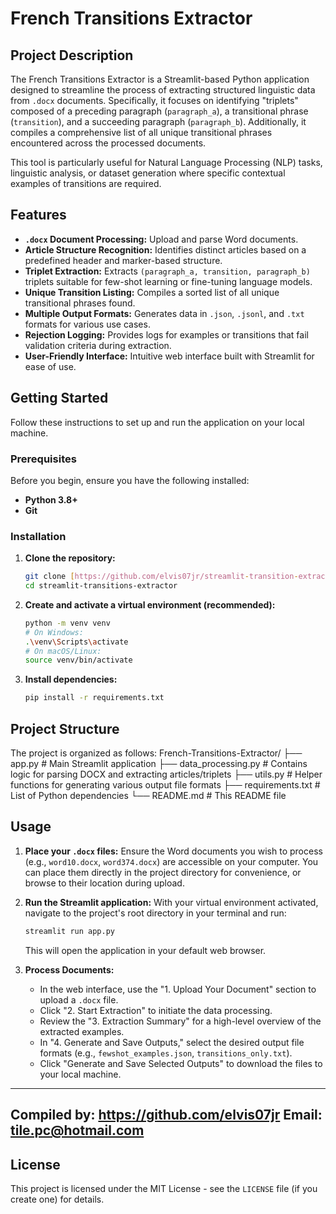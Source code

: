 # French Transitions Extractor

## Project Description

The French Transitions Extractor is a Streamlit-based Python application designed to streamline the process of extracting structured linguistic data from `.docx` documents. Specifically, it focuses on identifying "triplets" composed of a preceding paragraph (`paragraph_a`), a transitional phrase (`transition`), and a succeeding paragraph (`paragraph_b`). Additionally, it compiles a comprehensive list of all unique transitional phrases encountered across the processed documents.

This tool is particularly useful for Natural Language Processing (NLP) tasks, linguistic analysis, or dataset generation where specific contextual examples of transitions are required.

## Features

* **`.docx` Document Processing:** Upload and parse Word documents.
* **Article Structure Recognition:** Identifies distinct articles based on a predefined header and marker-based structure.
* **Triplet Extraction:** Extracts `(paragraph_a, transition, paragraph_b)` triplets suitable for few-shot learning or fine-tuning language models.
* **Unique Transition Listing:** Compiles a sorted list of all unique transitional phrases found.
* **Multiple Output Formats:** Generates data in `.json`, `.jsonl`, and `.txt` formats for various use cases.
* **Rejection Logging:** Provides logs for examples or transitions that fail validation criteria during extraction.
* **User-Friendly Interface:** Intuitive web interface built with Streamlit for ease of use.

## Getting Started

Follow these instructions to set up and run the application on your local machine.

### Prerequisites

Before you begin, ensure you have the following installed:

* **Python 3.8+**
* **Git**

### Installation

1.  **Clone the repository:**
    ```bash
    git clone [https://github.com/elvis07jr/streamlit-transition-extractor.git](https://github.com/elvis07jr/streamlit-transition-extractor.git)
    cd streamlit-transitions-extractor
    ```
  
2.  **Create and activate a virtual environment (recommended):**
    ```bash
    python -m venv venv
    # On Windows:
    .\venv\Scripts\activate
    # On macOS/Linux:
    source venv/bin/activate
    ```

3.  **Install dependencies:**

    ```bash
    pip install -r requirements.txt
    ```

## Project Structure

The project is organized as follows:
French-Transitions-Extractor/
├── app.py                     # Main Streamlit application
├── data_processing.py         # Contains logic for parsing DOCX and extracting articles/triplets
├── utils.py                   # Helper functions for generating various output file formats
├── requirements.txt           # List of Python dependencies
└── README.md                  # This README file

## Usage

1.  **Place your `.docx` files:** Ensure the Word documents you wish to process (e.g., `word10.docx`, `word374.docx`) are accessible on your computer. You can place them directly in the project directory for convenience, or browse to their location during upload.

2.  **Run the Streamlit application:**
    With your virtual environment activated, navigate to the project's root directory in your terminal and run:
    ```bash
    streamlit run app.py
    ```
    This will open the application in your default web browser.

3.  **Process Documents:**
    * In the web interface, use the "1. Upload Your Document" section to upload a `.docx` file.
    * Click "2. Start Extraction" to initiate the data processing.
    * Review the "3. Extraction Summary" for a high-level overview of the extracted examples.
    * In "4. Generate and Save Outputs," select the desired output file formats (e.g., `fewshot_examples.json`, `transitions_only.txt`).
    * Click "Generate and Save Selected Outputs" to download the files to your local machine.
---
Compiled by: https://github.com/elvis07jr
Email: tile.pc@hotmail.com
---
## License

This project is licensed under the MIT License - see the `LICENSE` file (if you create one) for details.
